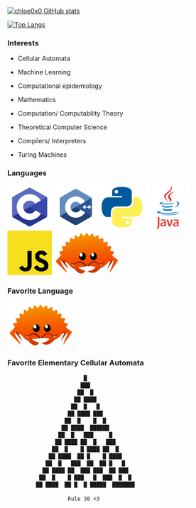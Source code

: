 [![chloe0x0 GitHub stats](https://github-readme-stats.vercel.app/api?username=chloe0x0&show_icons=true&theme=tokyonight)](https://github.com/anuraghazra/github-readme-stats)

[![Top Langs](https://github-readme-stats.vercel.app/api/top-langs/?username=chloe0x0&theme=tokyonight&layout=compact)](https://github.com/anuraghazra/github-readme-stats)

### Interests
* Cellular Automata

* Machine Learning
 
* Computational epidemiology

* Mathematics

* Computation/ Computability Theory

* Theoretical Computer Science

* Compilers/ Interpreters

* Turing Machines

### Languages
![](https://github.com/chloe0b0/chloe0b0/blob/main/imgs/C.png)
![](https://github.com/chloe0b0/chloe0b0/blob/main/imgs/C++.png)
![](https://github.com/chloe0b0/chloe0b0/blob/main/imgs/Python.png)
![](https://github.com/chloe0b0/chloe0b0/blob/main/imgs/java.png)
![](https://github.com/chloe0b0/chloe0b0/blob/main/imgs/JS.png)
<img src="https://github.com/chloe0b0/chloe0b0/blob/main/imgs/Rust.png" width = 150 height = 100></img>

### Favorite Language
<img src="https://github.com/chloe0b0/chloe0b0/blob/main/imgs/Rust.png" width = 150 height = 100></img>

### Favorite Elementary Cellular Automata
                            █
                           ███
                          ██  █
                         ██ ████
                        ██  █   █
                       ██ ████ ███
                      ██  █    █  █
                     ██ ████  ██████
                    ██  █   ███     █
                   ██ ████ ██  █   ███
                  ██  █    █ ████ ██  █
                 ██ ████  ██ █    █ ████
                ██  █   ███  ██  ██ █   █
               ██ ████ ██  ███ ███  ██ ███
              ██  █    █ ███   █  ███  █  █
             ██ ████  ██ █  █ █████  ███████
             
                       Rule 30 <3 

